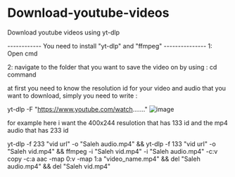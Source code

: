 # Download-youtube-videos
Download youtube videos using yt-dlp 


------------ You need to install "yt-dlp" and "ffmpeg"  ---------------
1: Open cmd 

2: navigate to the folder that you want to save the video on by using : cd command

at first you need to know the resolution id for your video and audio that you want to download, simply you need to write :

yt-dlp -F "https://www.youtube.com/watch......."
![image](https://github.com/user-attachments/assets/389b79ce-90d3-4671-927b-723dcc563163)

for example here i want the 400x244 resulotion that has 133 id and the mp4 audio that has 233 id

yt-dlp -f 233 "vid url" -o "Saleh audio.mp4" && yt-dlp -f 133 "vid url" -o "Saleh vid.mp4" && ffmpeg -i "Saleh vid.mp4" -i "Saleh audio.mp4" -c:v copy -c:a aac -map 0:v -map 1:a "video_name.mp4" && del "Saleh audio.mp4" && del "Saleh vid.mp4"


